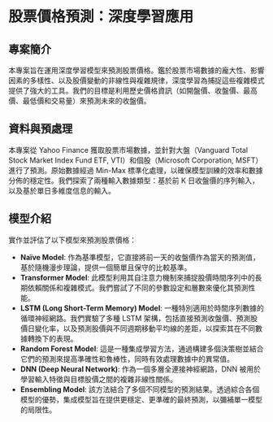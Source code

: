 # 股票價格預測：深度學習應用

## 專案簡介

本專案旨在運用深度學習模型來預測股票價格。鑑於股票市場數據的龐大性、影響因素的多樣性、以及股價變動的非線性與複雜規律，深度學習為捕捉這些複雜模式提供了強大的工具。我們的目標是利用歷史價格資訊（如開盤價、收盤價、最高價、最低價和交易量）來預測未來的收盤價。

## 資料與預處理

本專案從 Yahoo Finance 獲取股票市場數據，並針對大盤（Vanguard Total Stock Market Index Fund ETF, VTI）和個股（Microsoft Corporation, MSFT）進行了預測。原始數據經過 Min-Max 標準化處理，以確保模型訓練的效率和數據分佈的穩定性。我們探索了兩種輸入數據類型：基於前 K 日收盤價的序列輸入，以及基於單日多維度信息的輸入。

## 模型介紹

實作並評估了以下模型來預測股票價格：

* **Naïve Model**: 作為基準模型，它直接將前一天的收盤價作為當天的預測值，基於隨機漫步理論，提供一個簡單且保守的比較基準。
* **Transformer Model**: 此模型利用其自注意力機制來捕捉股價時間序列中的長期依賴關係和複雜模式。我們嘗試了不同的參數設定和層數來優化其預測性能。
* **LSTM (Long Short-Term Memory) Model**: 一種特別適用於時間序列數據的循環神經網路。我們實驗了多種 LSTM 架構，包括直接預測收盤價、預測股價日變化率，以及預測股價與不同週期移動平均線的差距，以探索其在不同數據轉換下的表現。
* **Random Forest Model**: 這是一種集成學習方法，通過構建多個決策樹並結合它們的預測來提高準確性和魯棒性，同時有效處理數據中的異常值。
* **DNN (Deep Neural Network)**: 作為一個多層全連接神經網路，DNN 被用於學習輸入特徵與目標股價之間的複雜非線性關係。
* **Ensembling Model**: 該方法結合了多個不同模型的預測結果。透過綜合各個模型的優勢，集成模型旨在提供更穩定、更準確的最終預測，以彌補單一模型的局限性。